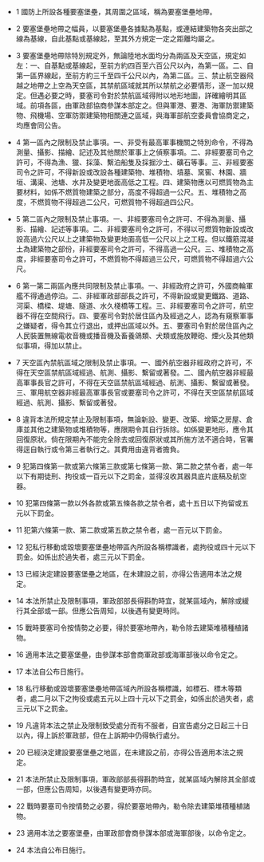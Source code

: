 * 1 國防上所設各種要塞堡壘，其周圍之區域，稱為要塞堡壘地帶。

* 2 要塞堡壘地帶之幅員，以要塞堡壘各據點為基點，或連結建築物各突出部之線為基線，自此基點或基線起，至其外方規定一定之距離均屬之。

* 3 要塞堡壘地帶除特別規定外，無論陸地水面均分為兩區及天空區，規定如左：一、自基點或基線起，至前方約四百至六百公尺以內，為第一區。二、自第一區界線起，至前方約三千至四千公尺以內，為第二區。三、禁止航空器飛越之地帶之上空為天空區，其禁航區域就其所以禁航之必要情形，逐一加以規定。但遇必要之時，要塞司令對於禁航區域得附以地形地圖，詳確繪明其區域。前項各區，由軍政部協商參謀本部定之。但與軍港、要港、海軍防禦建築物、飛機場、空軍防禦建築物相關連之區域，與海軍部航空委員會協商定之，均應會同公告。

* 4 第一區內之限制及禁止事項。一、非受有最高軍事機關之特別命令，不得為測量、攝影、描繪、記述及其他關於軍事上之偵察事項。二、非經要塞司令之許可，不得為漁、獵、採藻、繫泊船隻及採掘沙土、礦石等事。三、非經要塞司令之許可，不得新設或改設各種建築物、堆積物、墳墓、窯窖、林園、牆垣、溝渠、池塘、水井及變更地面高低之工程。四、建築物應以可燃質物為主要材料，如係不燃質物建築之部分，高度不得超過一公尺。五、堆積物之高度，不燃質物不得超過二公尺，可燃質物不得超過四公尺。

* 5 第二區內之限制及禁止事項。一、非經要塞司令之許可、不得為測量、攝影、描繪、記述等事項。二、非經要塞司令之許可，不得以可燃質物新設或改設高過六公尺以上之建築物及變更地面高低一公尺以上之工程。但以鐵筋混凝土為建築物之部份，非經要塞司令之許可，不得高過一公尺。三、堆積物之高度，非經要塞司令之許可，不燃質物不得超過三公尺，可燃質物不得超過六公尺。

* 6 第一第二兩區內應共同限制及禁止事項。一、非經政府之許可，外國商輪軍艦不得通過停泊。二、非經軍政部部長之許可，不得新設或變更鐵路、道路、河渠、橋樑、堤塘、隧道、水久棧橋等工程。三、非經要塞司令之許可，航空器不得在空間飛行。四、要塞司令對於居住區內及經過之人，認為有窺察軍事之嫌疑者，得令其立行退出，或押出區域以外。五、要塞司令對於居住區內之人民裝置無線電收音機或播音機及畜養鴿類、犬類或施放鞭砲、煙火及其他類似事項，得加以禁止。

* 7 天空區內禁航區域之限制及禁止事項。一、國外航空器非經政府之許可，不得在天空區禁航區域經過、航測、攝影、繫留或著發。二、國內航空器非經最高軍事長官之許可，不得在天空區禁航區域經過、航測、攝影、繫留或著發。三、軍用航空器非經最高軍事長官或要塞司令之許可，不得在天空區禁航區域經過、航測、攝影、繫留或著發。

* 8 違背本法所規定禁止及限制事項，無論新設、變更、改築、增築之房屋、倉庫並其他之建築物或堆積物等，應限期令其自行拆除。如係變更地形，應令其回復原狀。倘在限期內不能完全除去或回復原狀或其所施方法不適合時，官署得逕自執行或令第三者執行之。其費用由違背者擔負。

* 9 犯第四條第一款或第六條第三款或第七條第一款、第二款之禁令者，處一年以下有期徒刑、拘役或一百元以下之罰金，並得沒收其器具底片底稿及航空器。

* 10 犯第四條第一款以外各款或第五條各款之禁令者，處十五日以下拘留或五元以下罰金。

* 11 犯第六條第一款、第二款或第五款之禁令者，處一百元以下罰金。

* 12 犯私行移動或毀壞要塞堡壘地帶區內所設各稱標識者，處拘役或四十元以下罰金。如係出於過失者，處三元以下罰金。

* 13 已經決定建設要塞堡壘之地區，在未建設之前，亦得公告適用本法之規定。

* 14 本法所禁止及限制事項，軍政部部長得斟酌時宜，就某區域內，解除或緩行其全部或一部。但應公告周知，以後遇有變更時同。

* 15 戰時要塞司令按情勢之必要，得於要塞地帶內，勒令除去建築堆積種植諸物。

* 16 適用本法之要塞堡壘，由參謀本部會商軍政部或海軍部後以命令定之。

* 17 本法自公布日施行。

* 18 私行移動或毀壞要塞堡壘地帶區域內所設各稱標識，如標石、標木等類者，處二月以下之拘役或處五元以上四十元以下之罰金，如係出於過失者，處三元以下之罰金。

* 19 凡違背本法之禁止及限制致受處分而有不服者，自宣告處分之日起三十日以內，得上訴於軍政部，但在上訴期中仍得執行處分。

* 20 已經決定建設要塞堡壘之地區，在未建設之前，亦得公告適用本法之規定。

* 21 本法所禁止及限制事項，軍政部部長得斟酌時宜，就某區域內解除其全部或一部，但應公告周知，以後遇有變更時亦同。

* 22 戰時要塞司令按情勢之必要，得於要塞地帶內，勒令除去建築堆積種植諸物。

* 23 適用本法之要塞堡壘，由軍政部會商參謀本部或海軍部後，以命令定之。

* 24 本法自公布日施行。

